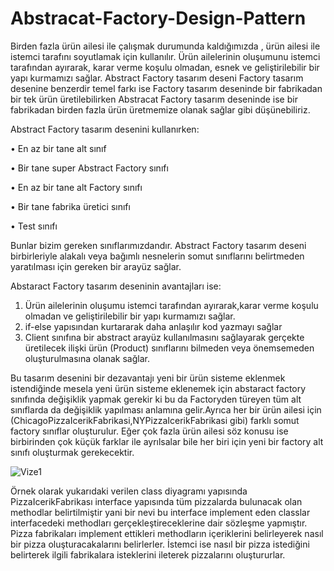 # Abstracat-Factory-Design-Pattern

Birden fazla ürün ailesi ile çalışmak durumunda kaldığımızda , ürün ailesi ile istemci tarafını soyutlamak için kullanılır. Ürün ailelerinin oluşumunu istemci tarafından ayırarak, karar verme koşulu olmadan, esnek ve geliştirilebilir bir yapı kurmamızı sağlar. Abstract Factory tasarım deseni Factory tasarım desenine benzerdir temel farkı ise Factory tasarım deseninde bir fabrikadan bir tek ürün üretilebilirken Abstracat Factory tasarım deseninde ise bir fabrikadan birden fazla ürün üretmemize olanak sağlar gibi düşünebiliriz.

Abstract Factory tasarım desenini kullanırken:

•	En az bir tane alt sınıf

•	Bir tane super Abstract Factory sınıfı

•	En az bir tane alt Factory sınıfı

•	Bir tane fabrika üretici sınıfı

•	Test sınıfı

Bunlar bizim gereken sınıflarımızdandır. Abstract Factory tasarım deseni birbirleriyle alakalı veya bağımlı nesnelerin somut sınıflarını belirtmeden yaratılması için gereken bir arayüz sağlar.

Abstaract Factory tasarım deseninin avantajları ise:
1.	Ürün ailelerinin oluşumu istemci tarafından ayırarak,karar verme koşulu olmadan ve geliştirilebilir bir yapı kurmamızı sağlar.
2.	if-else yapısından kurtararak daha anlaşılır kod yazmayı sağlar
3.	Client sınıfına bir abstract arayüz kullanılmasını sağlayarak gerçekte üretilecek ilişki ürün (Product) sınıflarını bilmeden veya önemsemeden oluşturulmasına olanak sağlar.

Bu tasarım desenini bir dezavantajı yeni bir ürün sisteme eklenmek istendiğinde mesela yeni ürün sisteme eklenemek için abstaract factory sınıfında değişiklik yapmak gerekir ki bu da Factoryden türeyen tüm alt sınıflarda da değişiklik yapılması anlamına gelir.Ayrıca her bir ürün ailesi için (ChicagoPizzaIcerikFabrikasi,NYPizzaIcerikFabrikasi gibi) farklı somut factory sınıflar oluşturulur. Eğer çok fazla ürün ailesi söz konusu ise birbirinden çok küçük farklar ile ayrılsalar bile her biri için yeni bir factory alt sınıfı oluşturmak gerekecektir.

![Vize1](https://user-images.githubusercontent.com/70522562/105523678-bcd5cf00-5cef-11eb-86cf-49ffceee7571.png)

Örnek olarak yukarıdaki verilen class diyagramı yapısında PizzaIcerikFabrikası interface yapısında tüm pizzalarda bulunacak olan methodlar belirtilmiştir yani bir nevi bu interface implement eden classlar interfacedeki methodları gerçekleştireceklerine dair sözleşme yapmıştır. Pizza fabrikaları implement ettikleri methodların içeriklerini belirleyerek nasıl bir pizza oluşturacakalarını belirlerler. İstemci ise nasıl bir pizza istediğini belirterek ilgili fabrikalara isteklerini ileterek pizzalarını oluştururlar.
